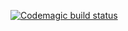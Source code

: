 [![Codemagic build status](https://api.codemagic.io/apps/64d9f62bfb53cd74d2ecaa12/64da24f3307374e610879ca0/status_badge.svg)](https://codemagic.io/apps/64d9f62bfb53cd74d2ecaa12/64da24f3307374e610879ca0/latest_build)